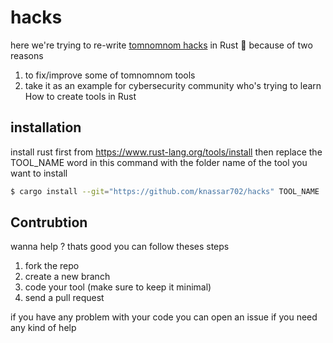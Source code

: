 # hacks
here we're trying to re-write [tomnomnom hacks](https://github.com/tomnomnom/hacks) in Rust :crab:
because of two reasons

1. to fix/improve some of tomnomnom tools
2. take it as an example for cybersecurity community who's trying to learn How to create tools in Rust


## installation
install rust first from https://www.rust-lang.org/tools/install
then replace the TOOL_NAME word in this command with the folder name of the tool you want to install
```bash
$ cargo install --git="https://github.com/knassar702/hacks" TOOL_NAME
```



## Contrubtion

wanna help ?
thats good you can follow theses steps

1. fork the repo
2. create a new branch
3. code your tool (make sure to keep it minimal)
4. send a pull request

if you have any problem with your code you can open an issue if you need any kind of help
